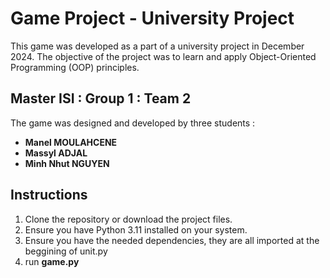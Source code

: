# Game Project - University Project

This game was developed as a part of a university project in December 2024. The objective of the project was to learn and apply Object-Oriented Programming (OOP) principles.

## Master ISI : Group 1 : Team 2

The game was designed and developed by three students : 

- **Manel MOULAHCENE**
- **Massyl ADJAL**
- **Minh Nhut NGUYEN**

## Instructions

1. Clone the repository or download the project files.
2. Ensure you have Python 3.11 installed on your system.
3. Ensure you have the needed dependencies, they are all imported at the beggining of unit.py
4. run **game.py**
